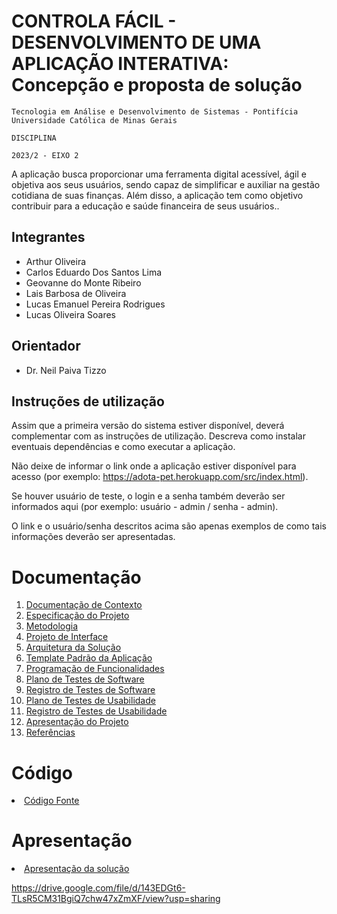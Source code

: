 # CONTROLA FÁCIL - DESENVOLVIMENTO DE UMA APLICAÇÃO INTERATIVA: Concepção e proposta de solução


`Tecnologia em Análise e Desenvolvimento de Sistemas - Pontifícia Universidade Católica de Minas Gerais`

`DISCIPLINA`

`2023/2 - EIXO 2`

A aplicação busca proporcionar uma ferramenta digital acessível, ágil e objetiva aos seus usuários, 
sendo capaz de simplificar e auxiliar na gestão cotidiana de suas finanças. Além disso, a aplicação
tem como objetivo contribuir para a educação e saúde financeira de seus usuários..

## Integrantes

* Arthur Oliveira
* Carlos Eduardo Dos Santos Lima
* Geovanne do Monte Ribeiro
* Lais Barbosa de Oliveira
* Lucas Emanuel Pereira Rodrigues
* Lucas Oliveira Soares

## Orientador

* Dr. Neil Paiva Tizzo

## Instruções de utilização

Assim que a primeira versão do sistema estiver disponível, deverá complementar com as instruções de utilização. Descreva como instalar eventuais dependências e como executar a aplicação.

Não deixe de informar o link onde a aplicação estiver disponível para acesso (por exemplo: https://adota-pet.herokuapp.com/src/index.html).

Se houver usuário de teste, o login e a senha também deverão ser informados aqui (por exemplo: usuário - admin / senha - admin).

O link e o usuário/senha descritos acima são apenas exemplos de como tais informações deverão ser apresentadas.

# Documentação

<ol>
<li><a href="docs/01-Documentação de Contexto.md"> Documentação de Contexto</a></li>
<li><a href="docs/02-Especificação do Projeto.md"> Especificação do Projeto</a></li>
<li><a href="docs/03-Metodologia.md"> Metodologia</a></li>
<li><a href="docs/04-Projeto de Interface.md"> Projeto de Interface</a></li>
<li><a href="docs/05-Arquitetura da Solução.md"> Arquitetura da Solução</a></li>
<li><a href="docs/06-Template Padrão da Aplicação.md"> Template Padrão da Aplicação</a></li>
<li><a href="docs/07-Programação de Funcionalidades.md"> Programação de Funcionalidades</a></li>
<li><a href="docs/08-Plano de Testes de Software.md"> Plano de Testes de Software</a></li>
<li><a href="docs/09-Registro de Testes de Software.md"> Registro de Testes de Software</a></li>
<li><a href="docs/10-Plano de Testes de Usabilidade.md"> Plano de Testes de Usabilidade</a></li>
<li><a href="docs/11-Registro de Testes de Usabilidade.md"> Registro de Testes de Usabilidade</a></li>
<li><a href="docs/12-Apresentação do Projeto.md"> Apresentação do Projeto</a></li>
<li><a href="docs/13-Referências.md"> Referências</a></li>
</ol>

# Código

<li><a href="src/README.md"> Código Fonte</a></li>

# Apresentação

<li><a href="presentation/README.md"> Apresentação da solução</a></li>

https://drive.google.com/file/d/143EDGt6-TLsR5CM31BgiQ7chw47xZmXF/view?usp=sharing

